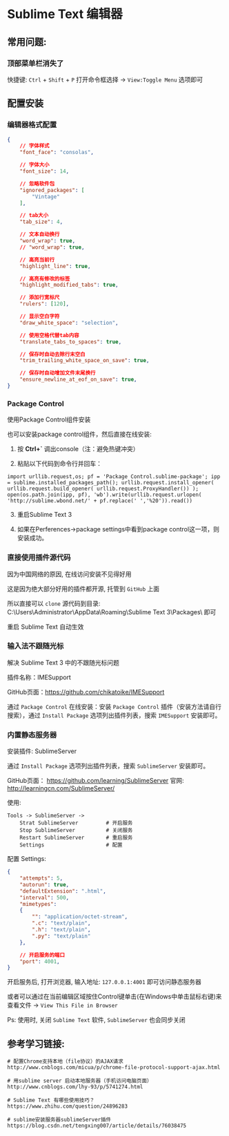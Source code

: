 # Sublime Text 编辑器

## 常用问题:
### 顶部菜单栏消失了
快捷键: `Ctrl` + `Shift` + `P` 打开命令框选择 -> `View:Toggle Menu` 选项即可

## 配置安装
### 编辑器格式配置
```json
{
    // 字体样式
    "font_face": "consolas",

    // 字体大小
    "font_size": 14,

    // 忽略软件包
    "ignored_packages": [
        "Vintage"
    ],

    // tab大小
    "tab_size": 4,

    // 文本自动换行
    "word_wrap": true,
    // "word_wrap": true,

    // 高亮当前行
    "highlight_line": true,

    // 高亮有修改的标签
    "highlight_modified_tabs": true,

    // 添加行宽标尺
    "rulers": [120],

    // 显示空白字符
    "draw_white_space": "selection",

    // 使用空格代替tab内容
    "translate_tabs_to_spaces": true,

    // 保存时自动去除行末空白
    "trim_trailing_white_space_on_save": true,

    // 保存时自动增加文件末尾换行
    "ensure_newline_at_eof_on_save": true,
}
```

### Package Control
使用Package Control组件安装

也可以安装package control组件，然后直接在线安装:

1. 按 **Ctrl+\`** 调出console（注：避免热键冲突）

2. 粘贴以下代码到命令行并回车：
```shell
import urllib.request,os; pf = 'Package Control.sublime-package'; ipp = sublime.installed_packages_path(); urllib.request.install_opener( urllib.request.build_opener( urllib.request.ProxyHandler()) ); open(os.path.join(ipp, pf), 'wb').write(urllib.request.urlopen( 'http://sublime.wbond.net/' + pf.replace(' ','%20')).read())
```

3. 重启Sublime Text 3

4. 如果在Perferences->package settings中看到package control这一项，则安装成功。

### 直接使用插件源代码
因为中国网络的原因, 在线访问安装不见得好用

这是因为绝大部分好用的插件都开源, 托管到 `GitHub` 上面

所以直接可以 `clone` 源代码到目录: C:\Users\Administrator\AppData\Roaming\Sublime Text 3\Packages\ 即可

重启 Sublime Text 自动生效

### 输入法不跟随光标
解决 Sublime Text 3 中的不跟随光标问题

插件名称：IMESupport

GitHub页面：https://github.com/chikatoike/IMESupport

通过 `Package Control` 在线安装：安装 `Package Control` 插件（安装方法请自行搜索），通过 `Install Package` 选项列出插件列表，搜索 `IMESupport` 安装即可。

### 内置静态服务器
安装插件: SublimeServer

通过 `Install Package` 选项列出插件列表，搜索 `SublimeServer` 安装即可。

GitHub页面： https://github.com/learning/SublimeServer
官网: http://learningcn.com/SublimeServer/

使用:
```shell
Tools -> SublimeServer ->
    Strat SublimeServer         # 开启服务
    Stop SublimeServer          # 关闭服务
    Restart SublimeServer       # 重启服务
    Settings                    # 配置
```

配置 Settings:
```json
{
    "attempts": 5,
    "autorun": true,
    "defaultExtension": ".html",
    "interval": 500,
    "mimetypes":
    {
        "": "application/octet-stream",
        ".c": "text/plain",
        ".h": "text/plain",
        ".py": "text/plain"
    },

    // 开启服务的端口
    "port": 4001,
}
```

开启服务后, 打开浏览器, 输入地址: `127.0.0.1:4001` 即可访问静态服务器

或者可以通过在当前编辑区域按住Control键单击(在Windows中单击鼠标右键)来查看文件 -> `View This File in Browser`

Ps: 使用时, 关闭 `Sublime Text` 软件, `SublimeServer` 也会同步关闭


## 参考学习链接:
```shell
# 配置Chrome支持本地（file协议）的AJAX请求
http://www.cnblogs.com/micua/p/chrome-file-protocol-support-ajax.html

# 用sublime server 启动本地服务器（手机访问电脑页面）
http://www.cnblogs.com/lhy-93/p/5741274.html

# Sublime Text 有哪些使用技巧？
https://www.zhihu.com/question/24896283

# sublime安装服务器sublimeServer插件
https://blog.csdn.net/tengxing007/article/details/76038475
```
